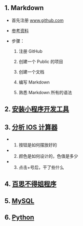 ## 1. Markdown

 - 首先注册 www.github.com
 - [参考资料](https://github.com/UncleLincoln/Learning-Markdown)
 - 步骤：
   
   1. 注册 GitHub
   
   2. 创建一个 Public 的项目
   
   3. 创建一个文档
   
   4. 编写 Markdown
   
   5. 熟悉 Markdown 所有的语法

## 2. [安装小程序开发工具](https://github.com/UncleLincoln/trainee/blob/master/wechat_mini/小程序.md#准备工作)

## 3. [分析 IOS 计算器](https://github.com/UncleLincoln/trainee/blob/master/wechat_mini/小程序.md#ios计算器)

 - 1. 按钮是如何摆放好的

 - 2. 颜色是如何设计的，色值是多少

 - 3. 点击+号后，干了些什么

## 4. [百思不得姐程序](https://github.com/UncleLincoln/trainee/blob/master/wechat_mini/小程序.md#百思不得姐)

## 5. [MySQL](https://github.com/UncleLincoln/trainee/blob/master/MySQL课堂笔记.md)

## 6. [Python](https://github.com/UncleLincoln/trainee/blob/master/Python课堂.md)
